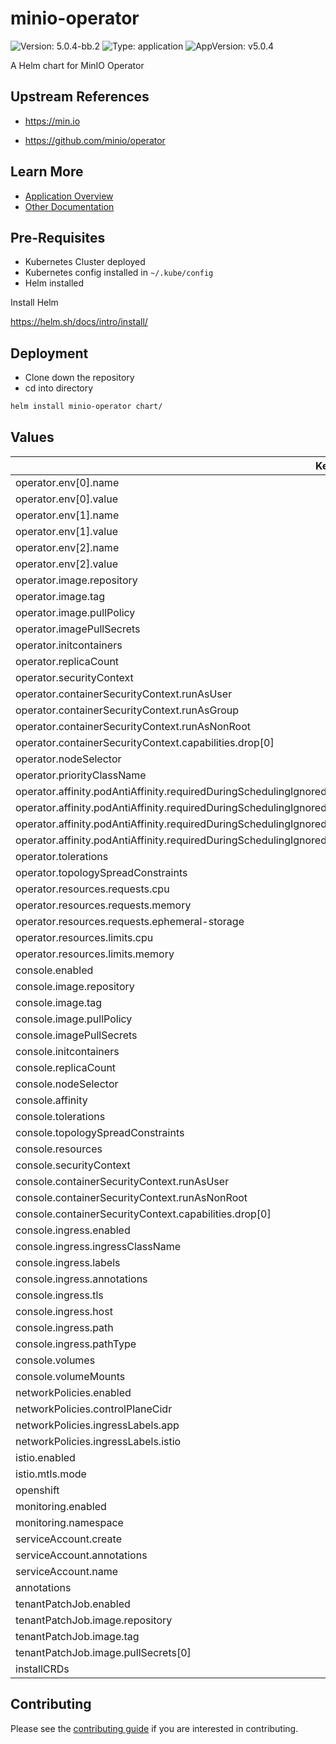 # minio-operator

![Version: 5.0.4-bb.2](https://img.shields.io/badge/Version-5.0.4--bb.2-informational?style=flat-square) ![Type: application](https://img.shields.io/badge/Type-application-informational?style=flat-square) ![AppVersion: v5.0.4](https://img.shields.io/badge/AppVersion-v5.0.4-informational?style=flat-square)

A Helm chart for MinIO Operator

## Upstream References
* <https://min.io>

* <https://github.com/minio/operator>

## Learn More
* [Application Overview](docs/overview.md)
* [Other Documentation](docs/)

## Pre-Requisites

* Kubernetes Cluster deployed
* Kubernetes config installed in `~/.kube/config`
* Helm installed

Install Helm

https://helm.sh/docs/intro/install/

## Deployment

* Clone down the repository
* cd into directory
```bash
helm install minio-operator chart/
```

## Values

| Key | Type | Default | Description |
|-----|------|---------|-------------|
| operator.env[0].name | string | `"MINIO_OPERATOR_TLS_ENABLE"` |  |
| operator.env[0].value | string | `"on"` |  |
| operator.env[1].name | string | `"CLUSTER_DOMAIN"` |  |
| operator.env[1].value | string | `"cluster.local"` |  |
| operator.env[2].name | string | `"WATCHED_NAMESPACE"` |  |
| operator.env[2].value | string | `""` |  |
| operator.image.repository | string | `"registry1.dso.mil/ironbank/opensource/minio/operator"` |  |
| operator.image.tag | string | `"v5.0.4"` |  |
| operator.image.pullPolicy | string | `"IfNotPresent"` |  |
| operator.imagePullSecrets | list | `[]` |  |
| operator.initcontainers | list | `[]` |  |
| operator.replicaCount | int | `1` |  |
| operator.securityContext | object | `{}` |  |
| operator.containerSecurityContext.runAsUser | int | `1001` |  |
| operator.containerSecurityContext.runAsGroup | int | `1001` |  |
| operator.containerSecurityContext.runAsNonRoot | bool | `true` |  |
| operator.containerSecurityContext.capabilities.drop[0] | string | `"ALL"` |  |
| operator.nodeSelector | object | `{}` |  |
| operator.priorityClassName | string | `""` |  |
| operator.affinity.podAntiAffinity.requiredDuringSchedulingIgnoredDuringExecution[0].labelSelector.matchExpressions[0].key | string | `"name"` |  |
| operator.affinity.podAntiAffinity.requiredDuringSchedulingIgnoredDuringExecution[0].labelSelector.matchExpressions[0].operator | string | `"In"` |  |
| operator.affinity.podAntiAffinity.requiredDuringSchedulingIgnoredDuringExecution[0].labelSelector.matchExpressions[0].values[0] | string | `"minio-operator"` |  |
| operator.affinity.podAntiAffinity.requiredDuringSchedulingIgnoredDuringExecution[0].topologyKey | string | `"kubernetes.io/hostname"` |  |
| operator.tolerations | list | `[]` |  |
| operator.topologySpreadConstraints | list | `[]` |  |
| operator.resources.requests.cpu | string | `"200m"` |  |
| operator.resources.requests.memory | string | `"256Mi"` |  |
| operator.resources.requests.ephemeral-storage | string | `"500Mi"` |  |
| operator.resources.limits.cpu | string | `"200m"` |  |
| operator.resources.limits.memory | string | `"256Mi"` |  |
| console.enabled | bool | `false` |  |
| console.image.repository | string | `"registry1.dso.mil/ironbank/opensource/minio/console"` |  |
| console.image.tag | string | `"v0.26.4"` |  |
| console.image.pullPolicy | string | `"IfNotPresent"` |  |
| console.imagePullSecrets | list | `[]` |  |
| console.initcontainers | list | `[]` |  |
| console.replicaCount | int | `1` |  |
| console.nodeSelector | object | `{}` |  |
| console.affinity | object | `{}` |  |
| console.tolerations | list | `[]` |  |
| console.topologySpreadConstraints | list | `[]` |  |
| console.resources | object | `{}` |  |
| console.securityContext | object | `{}` |  |
| console.containerSecurityContext.runAsUser | int | `1001` |  |
| console.containerSecurityContext.runAsNonRoot | bool | `true` |  |
| console.containerSecurityContext.capabilities.drop[0] | string | `"ALL"` |  |
| console.ingress.enabled | bool | `false` |  |
| console.ingress.ingressClassName | string | `""` |  |
| console.ingress.labels | object | `{}` |  |
| console.ingress.annotations | object | `{}` |  |
| console.ingress.tls | list | `[]` |  |
| console.ingress.host | string | `"console.local"` |  |
| console.ingress.path | string | `"/"` |  |
| console.ingress.pathType | string | `"Prefix"` |  |
| console.volumes | list | `[]` |  |
| console.volumeMounts | list | `[]` |  |
| networkPolicies.enabled | bool | `false` |  |
| networkPolicies.controlPlaneCidr | string | `"0.0.0.0/0"` |  |
| networkPolicies.ingressLabels.app | string | `"istio-ingressgateway"` |  |
| networkPolicies.ingressLabels.istio | string | `"ingressgateway"` |  |
| istio.enabled | bool | `false` |  |
| istio.mtls.mode | string | `"STRICT"` |  |
| openshift | bool | `false` |  |
| monitoring.enabled | bool | `false` |  |
| monitoring.namespace | string | `"monitoring"` |  |
| serviceAccount.create | bool | `true` |  |
| serviceAccount.annotations | object | `{}` |  |
| serviceAccount.name | string | `""` |  |
| annotations | object | `{}` |  |
| tenantPatchJob.enabled | bool | `false` |  |
| tenantPatchJob.image.repository | string | `"registry1.dso.mil/ironbank/big-bang/base"` |  |
| tenantPatchJob.image.tag | string | `"2.0.0"` |  |
| tenantPatchJob.image.pullSecrets[0] | string | `"private-registry"` |  |
| installCRDs | bool | `true` |  |

## Contributing

Please see the [contributing guide](./CONTRIBUTING.md) if you are interested in contributing.

